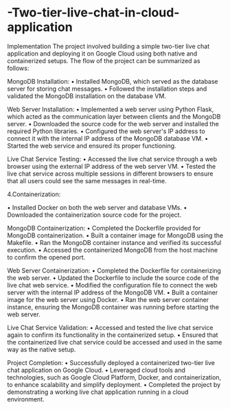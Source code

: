 # -Two-tier-live-chat-in-cloud-application
Implementation
The project involved building a simple two-tier live chat application and deploying it on Google Cloud using both native and containerized setups. The flow of the project can be summarized as follows:

MongoDB Installation:
• Installed MongoDB, which served as the database server for storing chat messages. • Followed the installation steps and validated the MongoDB installation on the database VM.

Web Server Installation:
• Implemented a web server using Python Flask, which acted as the communication layer between clients and the MongoDB server. • Downloaded the source code for the web server and installed the required Python libraries. • Configured the web server's IP address to connect it with the internal IP address of the MongoDB database VM. • Started the web service and ensured its proper functioning.

Live Chat Service Testing:
• Accessed the live chat service through a web browser using the external IP address of the web server VM. • Tested the live chat service across multiple sessions in different browsers to ensure that all users could see the same messages in real-time.

4.Containerization:

• Installed Docker on both the web server and database VMs. • Downloaded the containerization source code for the project.

MongoDB Containerization:
• Completed the Dockerfile provided for MongoDB containerization. • Built a container image for MongoDB using the Makefile. • Ran the MongoDB container instance and verified its successful execution. • Accessed the containerized MongoDB from the host machine to confirm the opened port.

Web Server Containerization:
• Completed the Dockerfile for containerizing the web server. • Updated the Dockerfile to include the source code of the live chat web service. • Modified the configuration file to connect the web server with the internal IP address of the MongoDB VM. • Built a container image for the web server using Docker. • Ran the web server container instance, ensuring the MongoDB container was running before starting the web server.

Live Chat Service Validation:
• Accessed and tested the live chat service again to confirm its functionality in the containerized setup. • Ensured that the containerized live chat service could be accessed and used in the same way as the native setup.

Project Completion:
• Successfully deployed a containerized two-tier live chat application on Google Cloud. • Leveraged cloud tools and technologies, such as Google Cloud Platform, Docker, and containerization, to enhance scalability and simplify deployment. • Completed the project by demonstrating a working live chat application running in a cloud environment.
